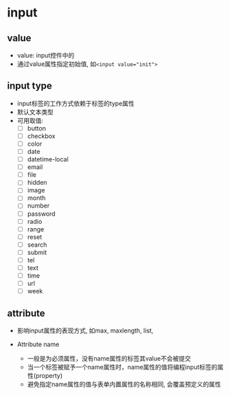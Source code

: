 # input

## value

- value: input控件中的
- 通过value属性指定初始值, 如`<input value="init">`

## input type

- input标签的工作方式依赖于标签的type属性
- 默认文本类型
- 可用取值: 
  - [ ] button
  - [ ] checkbox 
  - [ ] color 
  - [ ] date
  - [ ] datetime-local
  - [ ] email
  - [ ] file
  - [ ] hidden
  - [ ] image 
  - [ ] month
  - [ ] number
  - [ ] password
  - [ ] radio
  - [ ] range
  - [ ] reset
  - [ ] search
  - [ ] submit
  - [ ] tel
  - [ ] text
  - [ ] time
  - [ ] url  
  - [ ] week

## attribute

- 影响input属性的表现方式, 如max, maxlength, list, 

- Attribute name
  - 一般是为必须属性，没有name属性的标签其value不会被提交
  - 当一个标签被赋予一个name属性时，name属性的值将编程input标签的属性(property)
  - 避免指定name属性的值与表单内置属性的名称相同, 会覆盖预定义的属性
